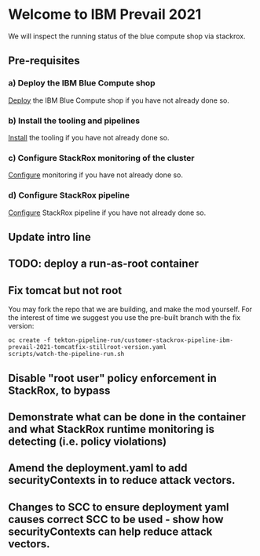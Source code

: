 # Welcome to IBM Prevail 2021

We will inspect the running status of the blue compute shop via stackrox.

## Pre-requisites

### a) Deploy the IBM Blue Compute shop

[Deploy](../functionality/DEPLOY-FULL-BC.MD) the IBM Blue Compute shop if you have not already done so.

### b) Install the tooling and pipelines

[Install](../nuts-and-bolts/MINI-SETUP.MD) the tooling if you have not already done so.

### c) Configure StackRox monitoring of the cluster

[Configure](./README-V3.MD) monitoring if you have not already done so.

### d) Configure StackRox pipeline

[Configure](./README-V3.MD) StackRox pipeline if you have not already done so.

## Update intro line
## TODO: deploy a run-as-root container
## Fix tomcat but not root
You may fork the repo that we are building, and make the mod yourself. For the interest of time we suggest you use the pre-built branch with the fix version:

    oc create -f tekton-pipeline-run/customer-stackrox-pipeline-ibm-prevail-2021-tomcatfix-stillroot-version.yaml
    scripts/watch-the-pipeline-run.sh

## Disable "root user" policy enforcement in StackRox, to bypass
## Demonstrate what can be done in the container and what StackRox runtime monitoring is detecting (i.e. policy violations)
## Amend the deployment.yaml to add securityContexts in to reduce attack vectors.
## Changes to SCC to ensure deployment yaml causes correct SCC to be used - show how securityContexts can help reduce attack vectors.
